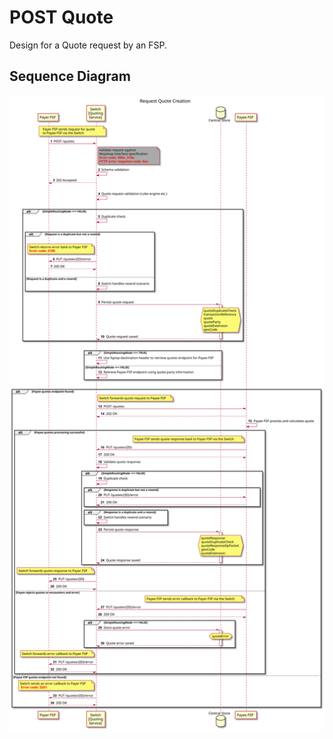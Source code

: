 # POST Quote

Design for a Quote request by an FSP.

## Sequence Diagram

![](./assets/diagrams/sequence/seq-post-quotes-1.2.0.svg)

